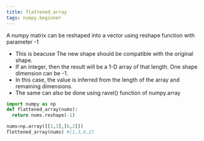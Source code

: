 ```yaml
---
title: flattened_array
tags: numpy,beginner
---
```


A numpy matrix can be reshaped into a vector using reshape function with parameter -1

- This is beacuse The new shape should be compatible with the original shape.
- If an integer, then the result will be a 1-D array of that length. One shape dimension can be -1. 
- In this case, the value is inferred from the length of the array and remaining dimensions.
- The same can also be done using ravel() function of numpy.array

```py
import numpy as np
def flattened_array(nums):
  return nums.reshape(-1)
```

```py
nums=np.array([[1,3],[6,2]])
flettened_array(nums) #[1,3,6,2]
```
